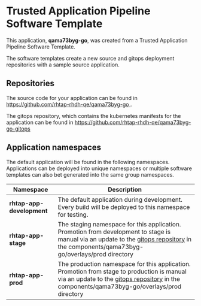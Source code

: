 # Trusted Application Pipeline Software Template

This application, **qama73byg-go**, was created from a Trusted Application Pipeline Software Template.

The software templates create a new source and gitops deployment repositories with a sample source application. 

## Repositories

The source code for your application can be found in [https://github.com/rhtap-rhdh-qe/qama73byg-go ](https://github.com/rhtap-rhdh-qe/qama73byg-go ).
 
The gitops repository, which contains the kubernetes manifests for the application can be found in 
[https://github.com/rhtap-rhdh-qe/qama73byg-go-gitops ](https://github.com/rhtap-rhdh-qe/qama73byg-go-gitops ) 

## Application namespaces 

The default application will be found in the following namespaces. Applications can be deployed into unique namespaces or multiple software templates can also bet generated into the same group namespaces.  

|  Namespace   |  Description   |  
| -------- | -------- |   
| **rhtap-app-development** | The default application during development. Every build will be deployed to this namespace for testing. | 
| **rhtap-app-stage** | The staging namespace for this application. Promotion from development to stage is manual via an update to the [gitops repository](https://github.com/rhtap-rhdh-qe/qama73byg-go-gitops ) in the components/qama73byg-go/overlays/prod directory |  
| **rhtap-app-prod** | The production namespace for this application. Promotion from stage to production is manual via an update to the [gitops repository](https://github.com/rhtap-rhdh-qe/qama73byg-go-gitops ) in the components/qama73byg-go/overlays/prod directory | 